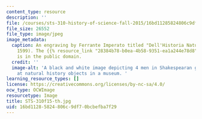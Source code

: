 ```yaml
---
content_type: resource
description: ''
file: /courses/sts-310-history-of-science-fall-2015/16bd11285824806c9df70bcbefba7f29_STS-310f15-th.jpg
file_size: 26552
file_type: image/jpeg
image_metadata:
  caption: An engraving by Ferrante Imperato titled "Dell'Historia Naturale" (Naples,
    1599). The {{% resource_link "28384b78-b0ea-4b58-9351-ea1a244e78d8" "image" %}}
    is in the public domain.
  credit: ''
  image-alt: 'A black and white image depicting 4 men in Shakespearan garb looking
    at natural history objects in a museum. '
learning_resource_types: []
license: https://creativecommons.org/licenses/by-nc-sa/4.0/
ocw_type: OCWImage
resourcetype: Image
title: STS-310f15-th.jpg
uid: 16bd1128-5824-806c-9df7-0bcbefba7f29
---
```

